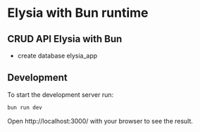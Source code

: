 # Elysia with Bun runtime

## CRUD API Elysia with Bun
- create database elysia_app

## Development
To start the development server run:
```bash
bun run dev
```

Open http://localhost:3000/ with your browser to see the result.